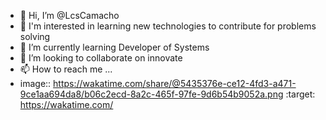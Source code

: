 - 👋 Hi, I’m @LcsCamacho
- 👀 I'm interested in learning new technologies to contribute for problems solving
- 🌱 I’m currently learning Developer of Systems
- 💞️ I’m looking to collaborate on innovate 
- 📫 How to reach me ...
- image:: https://wakatime.com/share/@5435376e-ce12-4fd3-a471-9ce1aa694da8/b06c2ecd-8a2c-465f-97fe-9d6b54b9052a.png
    :target: https://wakatime.com/
